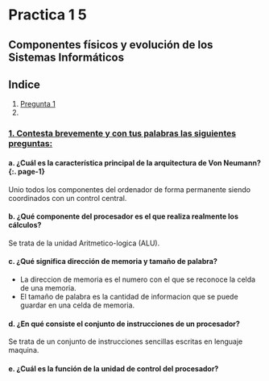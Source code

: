 # Practica 1 5
## Componentes físicos y evolución de los Sistemas Informáticos

## Indice
1. [Pregunta 1](#1-contesta-brevemente-y-con-tus-palabras-las-siguientes-preguntas1)
2. 
### [1. Contesta brevemente y con tus palabras las siguientes preguntas:](#indice)
#### a. ¿Cuál es la característica principal de la arquitectura de Von Neumann? {:. page-1}
Unio todos los componentes del ordenador de forma permanente siendo coordinados con un control central.

#### b. ¿Qué componente del procesador es el que realiza realmente los cálculos?
Se trata de la unidad Aritmetico-logica (ALU).

#### c. ¿Qué significa dirección de memoria y tamaño de palabra?
- La direccion de memoria es el numero con el que se reconoce la celda de una memoria.
- El tamaño de palabra es la cantidad de informacion que se puede guardar en una celda de memoria.

#### d. ¿En qué consiste el conjunto de instrucciones de un procesador?
Se trata de un conjunto de instrucciones sencillas escritas en lenguaje maquina.

#### e. ¿Cuál es la función de la unidad de control del procesador?
